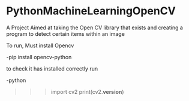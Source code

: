 # PythonMachineLearningOpenCV
A Project Aimed at taking the Open CV library that exists and creating a program to detect certain items within an image


To run, Must install Opencv

-pip install opencv-python


to check it has installed correctly run

-python
>>>import cv2
>>>print(cv2.__version__)
